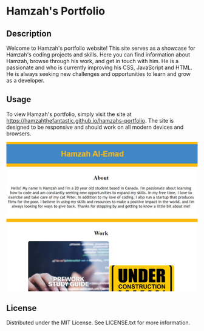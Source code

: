 # Hamzah's Portfolio

## Description

Welcome to Hamzah's portfolio website! This site serves as a showcase for Hamzah's coding projects and skills. Here you can find information about Hamzah, browse through his work, and get in touch with him. He is a passionate and who is currently improving his CSS, JavaScript and HTML. He is always seeking new challenges and opportunities to learn and grow as a developer.

## Usage

To view Hamzah's portfolio, simply visit the site at https://hamzahthefantastic.github.io/hamzahs-portfolio. The site is designed to be responsive and should work on all modern devices and browsers.

![Screenshot of the website](./assets/images/hamzah%20portfolio%20ss.jpg)

## License

Distributed under the MIT License. See LICENSE.txt for more information.


